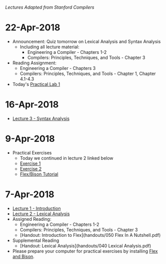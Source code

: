 *Lectures Adapted from Stanford Compilers*

# 22-Apr-2018
* Announcement:  Quiz tomorrow on Lexical Analysis and Syntax Analysis
  - Including all lecture material:
    - Engineering a Compiler - Chapters 1-2
    - Compilers: Principles, Techniques, and Tools - Chapter 3
* Reading Assignment:
  - Engineering a Compiler - Chapters 3
  - Compilers: Principles, Techniques, and Tools - Chapter 1, Chapter 4.1-4.3
* Today's [Practical Lab 1](exercises/exercise1)

# 16-Apr-2018

* [Lecture 3 - Syntax Analysis](lectures/Slides02.pdf)

# 9-Apr-2018
* Practical Exercises
  - Today we continued in lecture 2 linked below
  - [Exercise 1](exercises/exercise1/sample1.lex)
  - [Exercise 2](exercises/exercise2/sample2.lex)
  - [Flex/Bison Tutorial](http://www.capsl.udel.edu/courses/cpeg421/2012/slides/Tutorial-Flex_Bison.pdf)

# 7-Apr-2018
* [Lecture 1 - Introduction](lectures/Slides00.pdf)
* [Lecture 2 - Lexical Analysis](lectures/Slides01.pdf)
* Assigned Reading:
  - Engineering a Compiler - Chapters 1-2
  - Compilers: Principles, Techniques, and Tools - Chapter 3
  - [Handout: Introduction to Flex](handouts/050 Flex In A Nutshell.pdf)
* Supplemental Reading
  - [Handout: Lexical Analysis](handouts/040 Lexical Analysis.pdf)
* Please prepare your computer for practical exercises by installing [Flex and Bison](https://sourceforge.net/projects/winflexbison/files/win_flex_bison3-latest.zip/download).
